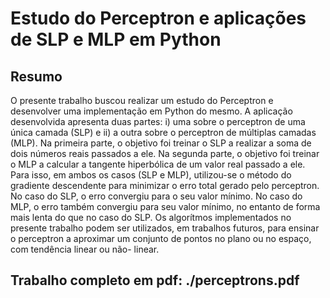 # Estudo do Perceptron e aplicações de SLP e MLP em Python

## Resumo

O presente trabalho buscou realizar um estudo do Perceptron e desenvolver
uma implementação em Python do mesmo. A aplicação desenvolvida apresenta duas
partes: i) uma sobre o perceptron de uma única camada (SLP) e ii) a outra sobre o
perceptron de múltiplas camadas (MLP). Na primeira parte, o objetivo foi treinar o SLP a
realizar a soma de dois números reais passados a ele. Na segunda parte, o objetivo foi
treinar o MLP a calcular a tangente hiperbólica de um valor real passado a ele. Para isso,
em ambos os casos (SLP e MLP), utilizou-se o método do gradiente descendente para
minimizar o erro total gerado pelo perceptron. No caso do SLP, o erro convergiu para o
seu valor mínimo. No caso do MLP, o erro também convergiu para seu valor mínimo, no
entanto de forma mais lenta do que no caso do SLP. Os algorítmos implementados no
presente trabalho podem ser utilizados, em trabalhos futuros, para ensinar o perceptron a
aproximar um conjunto de pontos no plano ou no espaço, com tendência linear ou não-
linear.

## Trabalho completo em pdf: ./perceptrons.pdf
  
